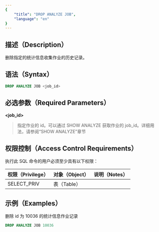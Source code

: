```yaml
---
{
    "title": "DROP ANALYZE JOB",
    "language": "en"
}
---
```


<!--
Licensed to the Apache Software Foundation (ASF) under one
or more contributor license agreements.  See the NOTICE file
distributed with this work for additional information
regarding copyright ownership.  The ASF licenses this file
to you under the Apache License, Version 2.0 (the
"License"); you may not use this file except in compliance
with the License.  You may obtain a copy of the License at

  http://www.apache.org/licenses/LICENSE-2.0

Unless required by applicable law or agreed to in writing,
software distributed under the License is distributed on an
"AS IS" BASIS, WITHOUT WARRANTIES OR CONDITIONS OF ANY
KIND, either express or implied.  See the License for the
specific language governing permissions and limitations
under the License.
-->



## 描述（Description）

删除指定的统计信息收集作业的历史记录。

## 语法（Syntax）

```SQL
DROP ANALYZE JOB <job_id>
```

## 必选参数（Required Parameters）

**<job_id>**

> 指定作业的 id。可以通过 SHOW ANALYZE 获取作业的 job_id。详细用法，请参阅“SHOW ANALYZE”章节

## 权限控制（Access Control Requirements）

执行此 SQL 命令的用户必须至少具有以下权限：

| 权限（Privilege） | 对象（Object） | 说明（Notes） |
| :---------------- | :------------- | :------------ |
| SELECT_PRIV       | 表（Table）    |               |

## 示例（Examples）

删除 id 为 10036 的统计信息作业记录

```SQL
DROP ANALYZE JOB 10036
```